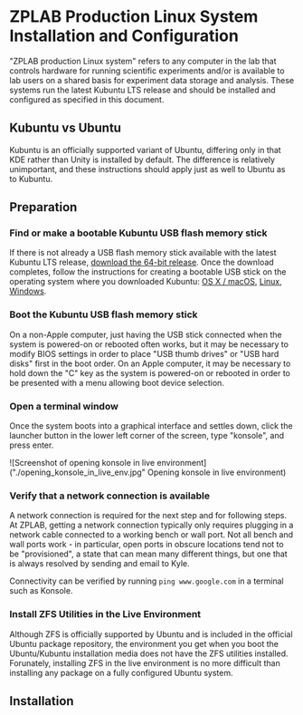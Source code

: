 # ZPLAB Production Linux System Installation and Configuration

"ZPLAB production Linux system" refers to any computer in the lab that controls hardware for running scientific experiments and/or is
available to lab users on a shared basis for experiment data storage and analysis. These systems run the latest Kubuntu LTS release and
should be installed and configured as specified in this document.

## Kubuntu vs Ubuntu
Kubuntu is an officially supported variant of Ubuntu, differing only in that KDE rather than Unity is installed by default. The difference
is relatively unimportant, and these instructions should apply just as well to Ubuntu as to Kubuntu.

## Preparation
### Find or make a bootable Kubuntu USB flash memory stick
If there is not already a USB flash memory stick available with the latest Kubuntu LTS release,
[download the 64-bit release](http://www.kubuntu.org/getkubuntu/). Once the download completes, follow the instructions for creating a
bootable USB stick on the operating system where you downloaded Kubuntu:
[OS X / macOS](http://www.ubuntu.com/download/desktop/create-a-usb-stick-on-mac-osx),
[Linux](http://askubuntu.com/questions/372607/how-to-create-a-bootable-ubuntu-usb-flash-drive-from-terminal),
[Windows](http://www.ubuntu.com/download/desktop/create-a-usb-stick-on-windows).

### Boot the Kubuntu USB flash memory stick
On a non-Apple computer, just having the USB stick connected when the system is powered-on or rebooted often works, but it may be
necessary to modify BIOS settings in order to place "USB thumb drives" or "USB hard disks" first in the boot order. On an Apple
computer, it may be necessary to hold down the "C" key as the system is powered-on or rebooted in order to be presented with a
menu allowing boot device selection.

### Open a terminal window
Once the system boots into a graphical interface and settles down, click the launcher button in the lower left corner of the screen,
type "konsole", and press enter.

![Screenshot of opening konsole in live environment]("./opening_konsole_in_live_env.jpg" Opening konsole in live environment)

### Verify that a network connection is available
A network connection is required for the next step and for following steps. At ZPLAB, getting a network connection typically only requires
plugging in a network cable connected to a working bench or wall port. Not all bench and wall ports work - in particular, open ports in
obscure locations tend not to be "provisioned", a state that can mean many different things, but one that is always resolved by sending
and email to Kyle.

Connectivity can be verified by running `ping www.google.com` in a terminal such as Konsole. 

### Install ZFS Utilities in the Live Environment
Although ZFS is officially supported by Ubuntu and is included in the official Ubuntu package repository, the environment you get
when you boot the Ubuntu/Kubuntu installation media does not have the ZFS utilities installed. Forunately, installing ZFS in the
live environment is no more difficult than installing any package on a fully configured Ubuntu system. 

## Installation
